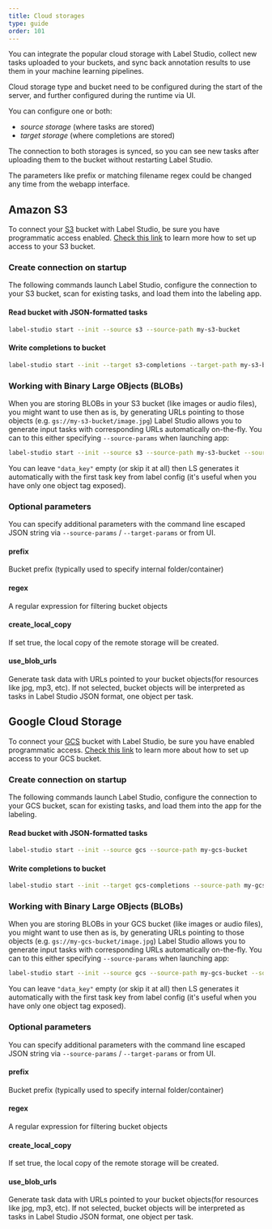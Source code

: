```yaml
---
title: Cloud storages
type: guide
order: 101
---
```


You can integrate the popular cloud storage with Label Studio, collect new tasks uploaded to your buckets, and sync back annotation results to use them in your machine learning pipelines.

Cloud storage type and bucket need to be configured during the start of the server, and further configured during the runtime via UI.

You can configure one or both:

- _source storage_ (where tasks are stored)
- _target storage_ (where completions are stored)

The connection to both storages is synced, so you can see new tasks after uploading them to the bucket without restarting Label Studio.

The parameters like prefix or matching filename regex could be changed any time from the webapp interface.

## Amazon S3

To connect your [S3](https://aws.amazon.com/s3) bucket with Label Studio, be sure you have programmatic access enabled. [Check this link](https://boto3.amazonaws.com/v1/documentation/api/latest/guide/quickstart.html#configuration) to learn more how to set up access to your S3 bucket.

### Create connection on startup

The following commands launch Label Studio, configure the connection to your S3 bucket, scan for existing tasks, and load them into the labeling app.

#### Read bucket with JSON-formatted tasks

```bash
label-studio start --init --source s3 --source-path my-s3-bucket
```


#### Write completions to bucket

```bash
label-studio start --init --target s3-completions --target-path my-s3-bucket
```

### Working with Binary Large OBjects (BLOBs)

When you are storing BLOBs in your S3 bucket (like images or audio files), you might want to use then as is, by generating URLs pointing to those objects (e.g. `gs://my-s3-bucket/image.jpg`)
Label Studio allows you to generate input tasks with corresponding URLs automatically on-the-fly. You can to this either specifying `--source-params` when launching app:

```bash
label-studio start --init --source s3 --source-path my-s3-bucket --source-params "{\"data_key\": \"my-object-tag-$value\", \"use_blob_urls\": true}"
```

You can leave `"data_key"` empty (or skip it at all) then LS generates it automatically with the first task key from label config (it's useful when you have only one object tag exposed).


### Optional parameters

You can specify additional parameters with the command line escaped JSON string via `--source-params` / `--target-params` or from UI.

#### prefix

Bucket prefix (typically used to specify internal folder/container)

#### regex

A regular expression for filtering bucket objects

#### create_local_copy

If set true, the local copy of the remote storage will be created.

#### use_blob_urls

Generate task data with URLs pointed to your bucket objects(for resources like jpg, mp3, etc). If not selected, bucket objects will be interpreted as tasks in Label Studio JSON format, one object per task.


## Google Cloud Storage

To connect your [GCS](https://cloud.google.com/storage) bucket with Label Studio, be sure you have enabled programmatic access. [Check this link](https://cloud.google.com/storage/docs/reference/libraries) to learn more about how to set up access to your GCS bucket.


### Create connection on startup

The following commands launch Label Studio, configure the connection to your GCS bucket, scan for existing tasks, and load them into the app for the labeling.

#### Read bucket with JSON-formatted tasks

```bash
label-studio start --init --source gcs --source-path my-gcs-bucket
```

#### Write completions to bucket

```bash
label-studio start --init --target gcs-completions --source-path my-gcs-bucket
```

### Working with Binary Large OBjects (BLOBs)

When you are storing BLOBs in your GCS bucket (like images or audio files), you might want to use then as is, by generating URLs pointing to those objects (e.g. `gs://my-gcs-bucket/image.jpg`)
Label Studio allows you to generate input tasks with corresponding URLs automatically on-the-fly. You can to this either specifying `--source-params` when launching app:

```bash
label-studio start --init --source gcs --source-path my-gcs-bucket --source-params "{\"data_key\": \"my-object-tag-$value\", \"use_blob_urls\": true}"
```

You can leave `"data_key"` empty (or skip it at all) then LS generates it automatically with the first task key from label config (it's useful when you have only one object tag exposed).


### Optional parameters

You can specify additional parameters with the command line escaped JSON string via `--source-params` / `--target-params` or from UI.

#### prefix

Bucket prefix (typically used to specify internal folder/container)

#### regex

A regular expression for filtering bucket objects

#### create_local_copy

If set true, the local copy of the remote storage will be created.

#### use_blob_urls

Generate task data with URLs pointed to your bucket objects(for resources like jpg, mp3, etc). If not selected, bucket objects will be interpreted as tasks in Label Studio JSON format, one object per task.
